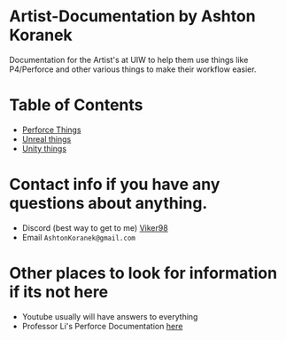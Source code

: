 # Artist-Documentation by Ashton Koranek
Documentation for the Artist's at UIW to help them use things like P4/Perforce and other various things to make their workflow easier.

# Table of Contents
- [Perforce Things](Documents/Perforce/General_InformationPerforce.md)
- [Unreal things](Documents/Unity/General_Information.md)
- [Unity things](Documents/Unreal/General_Information.md)

# Contact info if you have any questions about anything.
- Discord (best way to get to me) [Viker98](https://discord.com/users/335315067086045184)
- Email ```AshtonKoranek@gmail.com```

# Other places to look for information if its not here
- Youtube usually will have answers to everything
- Professor Li's Perforce Documentation [here](https://github.com/Arbint/UIWPerforce/tree/master)
